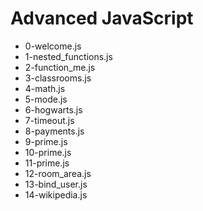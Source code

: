 # Advanced JavaScript

- 0-welcome.js
- 1-nested_functions.js
- 2-function_me.js
- 3-classrooms.js
- 4-math.js
- 5-mode.js
- 6-hogwarts.js
- 7-timeout.js
- 8-payments.js
- 9-prime.js
- 10-prime.js
- 11-prime.js
- 12-room_area.js
- 13-bind_user.js
- 14-wikipedia.js
